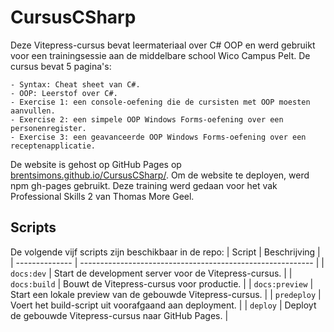# CursusCSharp

Deze Vitepress-cursus bevat leermateriaal over C# OOP en werd gebruikt voor een trainingsessie aan de middelbare school Wico Campus Pelt. De cursus bevat 5 pagina's:

    - Syntax: Cheat sheet van C#.
    - OOP: Leerstof over C#.
    - Exercise 1: een console-oefening die de cursisten met OOP moesten aanvullen.
    - Exercise 2: een simpele OOP Windows Forms-oefening over een personenregister.
    - Exercise 3: een geavanceerde OOP Windows Forms-oefening over een receptenapplicatie.

De website is gehost op GitHub Pages op [brentsimons.github.io/CursusCSharp/](https://brentsimons.github.io/CursusCSharp/). Om de website te deployen, werd npm gh-pages gebruikt. Deze training werd gedaan voor het vak Professional Skills 2 van Thomas More Geel.

## Scripts

De volgende vijf scripts zijn beschikbaar in de repo:
| Script         | Beschrijving                                               |
| -------------- | ---------------------------------------------------------- |
| `docs:dev`     | Start de development server voor de Vitepress-cursus.      |
| `docs:build`   | Bouwt de Vitepress-cursus voor productie.                  |
| `docs:preview` | Start een lokale preview van de gebouwde Vitepress-cursus. |
| `predeploy`    | Voert het build-script uit voorafgaand aan deployment.     |
| `deploy`       | Deployt de gebouwde Vitepress-cursus naar GitHub Pages.    |
